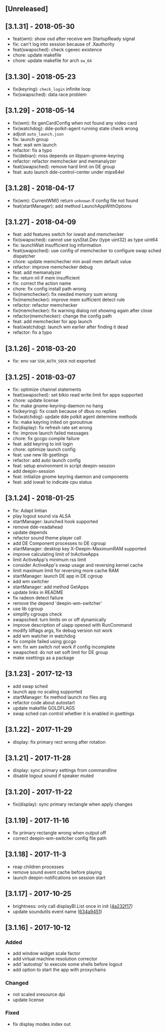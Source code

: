 ## [Unreleased]

## [3.1.31] - 2018-05-30
*   feat(wm): show osd after receive wm StartupReady signal
*   fix: can't log into session because of .Xauthority
*   feat(swapsched): check cgexec existence
*   chore: update makefile
*   chore: update makefile for arch `sw_64`

## [3.1.30] - 2018-05-23
*   fix(keyring): `check_login` infinite loop
*   fix(swapsched): data race problem

## [3.1.29] - 2018-05-14
*   fix(wm): fix genCardConfig when not found any video card
*   fix(watchdog): dde-polkit-agent running state check wrong
*   adjust `auto_launch.json`
*   fix: launch group
*   feat: wait wm launch
*   refactor: fix a typo
*   fix(debian): miss depends on libpam-gnome-keyring
*   refactor: refactor memchecker and memanalyzer
*   feat(swapsched): remove hard limit on DE group
*   feat: auto launch dde-control-center under mips64el

## [3.1.28] - 2018-04-17
*   fix(wm): CurrentWM() return `unknown` if config file not found
*   feat(startManager): add method LaunchAppWithOptions

## [3.1.27] - 2018-04-09
*   feat: add features switch for iowait and memchecker
*   fix(swapsched): cannot use sysStat.Dev (type uint32) as type uint64
*   fix: launchWait insufficient log information
*   feat(swapsched): use config of memchecker to configure swap sched dispatcher
*   chore: update memchecher min avail mem default value
*   refactor: improve memchecker debug
*   feat: add memanalyzer
*   fix: return nil if mem insufficient
*   fix: correct the action name
*   chore: fix config install path wrong
*   fix(memchecker): fix needed memory sum wrong
*   fix(memchecker): improve mem sufficient detect rule
*   refactor: refactor memchecker
*   fix(memchecker): fix warning dialog not showing again after close
*   refactor(memchecker): change the config path
*   feat: add memchecker for app launch
*   feat(watchdog): launch wm earlier after finding it dead
*   refactor: fix a typo

## [3.1.26] - 2018-03-20
*   fix: env var `SSH_AUTH_SOCK` not exported

## [3.1.25] - 2018-03-07
*   fix: optimize channel statements
*   feat(swapsched): set blkio read write limit for apps supported
*   chore: update license
*   fix: make gnome-keyring-daemon no hang
*   fix(keyring): fix crash because of dbus no replies
*   fix(watchdog): update dde polkit agent determine methods
*   fix: make keyring inited on goroutinue
*   fix(display): fix refresh rate set wrong
*   fix: improve launch failed messages
*   chore: fix gccgo compile failure
*   feat: add keyring to init login
*   chore: optimize launch config
*   feat: use new lib gsettings
*   refactor: add auto launch config
*   feat: setup environment in script deepin-session
*   add deepin-session
*   feat: initialize gnome keyring daemon and components
*   feat: add iowait to indicate cpu status

## [3.1.24] - 2018-01-25
*   fix: Adapt lintian
*   play logout sound via ALSA
*   startManager: launched hook supported
*   remove dde-readahead
*   update depends
*   refactor sound theme player call
*   add DE Component processes to DE cgroup
*   startManager: desktop key X-Deepin-MaximumRAM supported
*   improve calculating limit of InActiveApps
*   limit ActiveApp's minimum rss limit
*   consider ActiveApp's swap usage and reversing kernel cache
*   limit maximum limit for reversing more cache RAM
*   startManager: launch DE app in DE cgroup
*   add wm switcher
*   startManager: add method GetApps
*   update links in README
*   fix radeon detect failure
*   remove the depend 'deepin-wm-switcher'
*   use lib cgroup
*   simplify cgroups check
*   swapsched: turn limits on or off dynamically
*   improve description of uiapp opened with RunCommand
*   modify ldflags args, fix debug version not work
*   add wm watcher in watchdog
*   fix compile failed using gccgo
*   wm: fix wm switch not work if config incomplete
*   swapsched: do not set soft limit for DE group
*   make xsettings as a package

## [3.1.23] - 2017-12-13
*   add swap sched
*   launch app no scaling supported
*   startManager: fix method launch no files arg
*   refactor code about autostart
*   update makefile GOLDFLAGS
*   swap sched can control whether it is enabled in gsettings

## [3.1.22] - 2017-11-29
* display: fix primary rect wrong after rotation


## [3.1.21] - 2017-11-28
* display: sync primary settings from commandline
* disable logout sound if speaker muted


## [3.1.20] - 2017-11-22
* fix(display): sync primary rectangle when apply changes


## [3.1.19] - 2017-11-16
* fix primary rectangle wrong when output off
* correct deepin-wm-switcher config file path


## [3.1.18] - 2017-11-3
* reap children processes
* remove sound event cache before playing
* launch deepin-notifications on session start

## [3.1.17] - 2017-10-25
*   brightness: only call displayBl.List once in init ([4a232f17](4a232f17))
*   update soundutils event name ([634a9451](634a9451))


## [3.1.16] - 2017-10-12
### Added
* add window widget scale factor
* add virtual machine resolution corrector
* add 'autostop' to execute some shells before logout
* add option to start the app with proxychains

### Changed
* not scaled xresource dpi
* update license

### Fixed
* fix display modes index out

